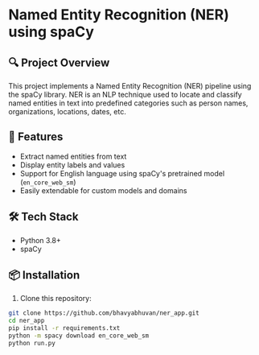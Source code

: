 # Named Entity Recognition (NER) using spaCy

## 🔍 Project Overview

This project implements a Named Entity Recognition (NER) pipeline using the spaCy library. NER is an NLP technique used to locate and classify named entities in text into predefined categories such as person names, organizations, locations, dates, etc.

## 🧠 Features

- Extract named entities from text
- Display entity labels and values
- Support for English language using spaCy's pretrained model (`en_core_web_sm`)
- Easily extendable for custom models and domains

## 🛠 Tech Stack

- Python 3.8+
- spaCy


## 📦 Installation

1. Clone this repository:

```bash
git clone https://github.com/bhavyabhuvan/ner_app.git
cd ner_app
pip install -r requirements.txt
python -m spacy download en_core_web_sm
python run.py

